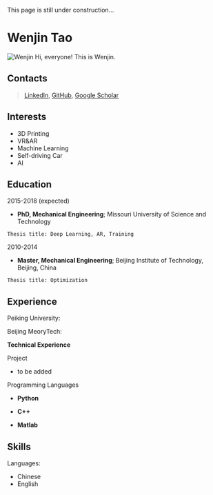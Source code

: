 This page is still under construction...
# Wenjin Tao


![Wenjin](https://avatars1.githubusercontent.com/u/1664996?v=3&s=120)
Hi, everyone! This is Wenjin.

## Contacts

> [LinkedIn](https://www.linkedin.com/in/wenjin-tao-65050256/), [GitHub](https://github.com/WenjinTao), [Google Scholar](https://scholar.google.com/citations?user=jIQocKAAAAAJ&hl=en&authuser=2)



## Interests

- 3D Printing
- VR&AR
- Machine Learning 
- Self-driving Car
- AI

## Education

2015-2018 (expected)

- **PhD, Mechanical Engineering**; Missouri University of Science and Technology

`Thesis title: Deep Learning, AR, Training`

2010-2014

- **Master, Mechanical Engineering**; Beijing Institute of Technology, Beijing, China

`Thesis title: Optimization`

## Experience

Peiking University:

Beijing MeoryTech:

**Technical Experience**


Project
- to be added


Programming Languages
-   **Python** 

-   **C++** 

-   **Matlab** 

## Skills

Languages:

- Chinese
- English
